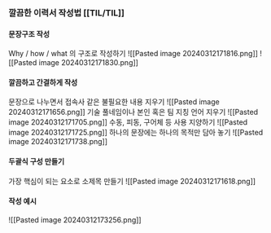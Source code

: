 ### 깔끔한 이력서 작성법 [[TIL/TIL]]


#### 문장구조 작성
Why / how / what 의 구조로 작성하기
![[Pasted image 20240312171816.png]]
![[Pasted image 20240312171830.png]]
#### 깔끔하고 간결하게 작성
문장으로 나누면서 접속사 같은 불필요한 내용 지우기
![[Pasted image 20240312171656.png]]
기술 풀네임이나 본인 혹은 팀 지칭 언어 지우기
![[Pasted image 20240312171705.png]]
수동, 피동, 구어체 등 사용 지양하기
![[Pasted image 20240312171725.png]]
하나의 문장에는 하나의 목적만 담아 놓기
![[Pasted image 20240312171738.png]]

#### 두괄식 구성 만들기
가장 핵심이 되는 요소로 소제목 만들기
![[Pasted image 20240312171618.png]]



#### 작성 예시
![[Pasted image 20240312173256.png]]